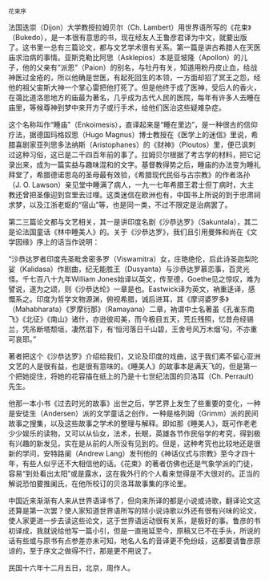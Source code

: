     花束序 

   法国迭崇（Dijon）大学教授拉姆贝尔（Ch. Lambert）用世界语所写的《花束》（Bukedo），是一本很有意思的书，现在经友人王鲁彦君译为中文，就要出版了。这书里一总有三篇论文，都与文艺学术很有关系。第一篇是讲古希腊人在天医庙求治病的事情。亚斯克勒比阿思（Asklepios）本是亚坡隆（Apollon）的儿子，他的父亲有“派恩”（Paion）的别名，与牡丹有关，知道用粉丹皮止血，给战神医过金疮的，所以他确是世医，有起死回生的本领，一方面却招了冥王之怨，经他的祖父宙斯大神一个掌心雷把他打死了。但是他终于成了医神，受后人的香火，在蔼比道洛思地方的庙最为著名，几乎成为古代人民的医院，每年有许多人去睡在庙里，等候尊神到梦中来开方子或行手术，给他们医治这些疑难杂症。

   这个名称叫作“睡庙”（Enkoimesis），直译起来是“睡在里边”，是一种很古的信仰疗法，据德国玛格奴思（Hugo Magnus）博士教授在《医学上的迷信》里说，希腊喜剧家亚列思多法纳斯（Aristophanes）的《财神》（Ploutos）里，便已讽刺过这种习俗，这已是二千四百年前的事了。拉姆贝尔根据了考古学的材料，把它记录出来，成为一篇实益与趣味混和的文字。基督教得势之后，睡庙的办法变为睡礼拜堂了，希腊德诺思岛的圣母最有效验，《希腊现代民俗与古宗教》的作者洛孙（J. O. Lawson）亲见堂中睡满了病人，一九一七年希腊王君士但丁病时，大主教还曾把圣像迎到宫里去过哩。这类迷信在欧洲也有，中国书上所说的到于忠肃祠求梦，以及江浙老妪的“宿山”等，也是同一类，不过不限定是治病罢了。

   第二三篇论文都与文艺相关，其一是讲印度名剧《沙恭达罗》（Sakuntala），其二是论法国童话《林中睡美人》的。关于《沙恭达罗》，我们且引用曼殊和尚在《文学因缘》序上的话当作说明：

   “沙恭达罗者印度先圣毗舍密多罗（Viswamitra）女，庄艳绝伦，后此诗圣迦梨陀娑（Kalidasa）作剧曲，纪无能胜王（Dusyanta）与沙恭达罗慕恋事，百灵光怪。千七百八十九年William Jones始译以英文，传至德，Goethe见之惊叹，难为譬说，遂为之颂，则《沙恭达纶》一章是也。Eastwick译为英文，衲重迻译，感慨系之。印度为哲学文物源渊，俯视希腊，诚后进耳，其《摩诃婆罗多》（Mahabharata）《罗摩衍那》（Ramayana）二章，衲谓中土名著虽《孔雀东南飞》《北征》《南山》诸什，亦逊彼闳美，而今极目五天，荒丘残照，忆昔舟经锡兰，凭吊断塔颓垣，凄然泪下，有‘恒河落日千山碧，王舍号风万木烟’句，不亦重可哀耶。”

   著者把这个《沙恭达罗》介绍给我们，又论及印度的戏曲，这于我们素不留心亚洲文艺的人是很有益，也是很有意味的。《睡美人》的故事本是满天飞的，但是第一个把她捉住，将她的花容描在纸上的乃是十七世纪法国的贝洛耳（Ch. Perrault）先生。

   他那一本小书《过去时光的故事》出世之后，学艺界上发生了些重要的变化，一种是安徒生（Andersen）派的文学童话之创作，一种是格列姆（Grimm）派的民间故事之搜集，以及这些故事之学术的整理与解释。即如那《睡美人》，既可作老老少少娱乐的读物，又可以从仙女，法术，长眠，英雄各节作民俗学的考究，得到极有兴趣的新发见，实在是从前的人所没有见到的。但是，这种考究也比较地还是很新的学问，安特路阑（Andrew Lang）发刊他的《神话仪式与宗教》至今才四十年，有些人似乎还不大相信他的话。《花束》的著者仿佛也还是气象学派的门徒，容易“到处看出太阳”或是露水，这在我外行的个人看来觉得是不大很对的。正当的解说恐怕要推阑氏，在他所校订的贝洛耳故事集的序论里。

   中国近来渐渐有人来从世界语译书了，但向来所译的都是小说或诗歌，翻译论文这还算是第一次罢？使人家知道世界语所写的除小说诗歌以外还有很有兴味的论文，使人家更进一步去读这些论文，这于世界语运动很有关系，是极好的事。鲁彦的书初译成，我就说给他写一篇小引，但是一直拖延至今，原稿又已不在手头，所说的话有些或与原书有点参差亦未可知，地名人名的音译更不免纷歧，这都要请鲁彦原谅的，至于序文之做得不行，那是更不用说了。

   民国十六年十二月五日，北京，周作人。

